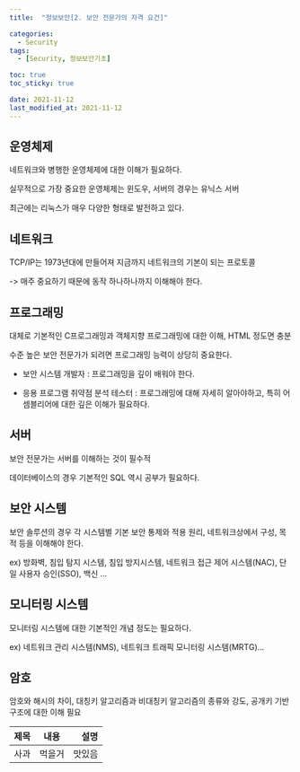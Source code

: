 ```yaml
---
title:  "정보보안[2. 보안 전문가의 자격 요건]"

categories:
  - Security
tags:
  - [Security, 정보보안기초]

toc: true
toc_sticky: true

date: 2021-11-12
last_modified_at: 2021-11-12
---
```


## 운영체제

네트워크와 병행한 운영체제에 대한 이해가 필요하다.

실무적으로 가장 중요한 운영체제는 윈도우, 서버의 경우는 유닉스 서버

최근에는 리눅스가 매우 다양한 형태로 발전하고 있다.


## 네트워크

TCP/IP는 1973년대에 만들어져 지금까지 네트워크의 기본이 되는 프로토콜

-> 매주 중요하기 때문에 동작 하나하나까지 이해해야 한다.


## 프로그래밍

대체로 기본적인 C프로그래밍과 객체지향 프로그래밍에 대한 이해, HTML 정도면 충분

수준 높은 보안 전문가가 되려면 프로그래밍 능력이 상당히 중요한다.

- 보안 시스템 개발자 : 프로그래밍을 깊이 배워야 한다.


- 응용 프로그램 취약점 분석 테스터 : 프로그래밍에 대해 자세히 알아야하고, 특히 어셈블리어에 대한 깊은 이해가 필요하다.


## 서버

보안 전문가는 서버를 이해하는 것이 필수적

데이터베이스의 경우 기본적인 SQL 역시 공부가 필요하다.


## 보안 시스템

보안 솔루션의 경우 각 시스템별 기본 보안 통제와 적용 원리, 네트워크상에서 구성, 목적 등을 이해해야 한다. 

ex) 방화벽, 침입 탐지 시스템, 침입 방지시스템, 네트워크 접근 제어 시스템(NAC), 단일 사용자 승인(SSO), 백신 ...


## 모니터링 시스템

모니터링 시스템에 대한 기본적인 개념 정도는 필요하다.

ex) 네트워크 관리 시스템(NMS), 네트워크 트래픽 모니터링 시스템(MRTG)...


## 암호

암호와 해시의 차이, 대칭키 알고리즘과 비대칭키 알고리즘의 종류와 강도, 공개키 기반 구조에 대한 이해 필요

| 제목 | 내용 | 설명 |
|:---|:---:|---:|
|사과 | 먹을거| 맛있음|